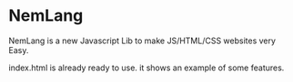 # NemLang
NemLang is a new Javascript Lib to make JS/HTML/CSS websites very Easy.

index.html is already ready to use. it shows an example of some features.
